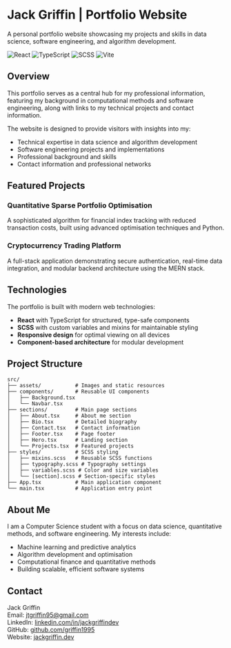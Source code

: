# Jack Griffin | Portfolio Website

A personal portfolio website showcasing my projects and skills in data science, software engineering, and algorithm development.

![React](https://img.shields.io/badge/React-61DAFB?style=for-the-badge&logo=react&logoColor=black)
![TypeScript](https://img.shields.io/badge/TypeScript-3178C6?style=for-the-badge&logo=typescript&logoColor=white)
![SCSS](https://img.shields.io/badge/SCSS-CC6699?style=for-the-badge&logo=sass&logoColor=white)
![Vite](https://img.shields.io/badge/Vite-646CFF?style=for-the-badge&logo=vite&logoColor=white)

## Overview

This portfolio serves as a central hub for my professional information, featuring my background in computational methods and software engineering, along with links to my technical projects and contact information.

The website is designed to provide visitors with insights into my:

- Technical expertise in data science and algorithm development
- Software engineering projects and implementations
- Professional background and skills
- Contact information and professional networks

## Featured Projects

### Quantitative Sparse Portfolio Optimisation
A sophisticated algorithm for financial index tracking with reduced transaction costs, built using advanced optimisation techniques and Python.

### Cryptocurrency Trading Platform
A full-stack application demonstrating secure authentication, real-time data integration, and modular backend architecture using the MERN stack.

## Technologies

The portfolio is built with modern web technologies:

- **React** with TypeScript for structured, type-safe components
- **SCSS** with custom variables and mixins for maintainable styling
- **Responsive design** for optimal viewing on all devices
- **Component-based architecture** for modular development

## Project Structure

```
src/
├── assets/           # Images and static resources
├── components/       # Reusable UI components
│   ├── Background.tsx
│   └── Navbar.tsx
├── sections/         # Main page sections
│   ├── About.tsx     # About me section
│   ├── Bio.tsx       # Detailed biography
│   ├── Contact.tsx   # Contact information
│   ├── Footer.tsx    # Page footer
│   ├── Hero.tsx      # Landing section
│   └── Projects.tsx  # Featured projects
├── styles/           # SCSS styling
│   ├── mixins.scss   # Reusable SCSS functions
│   ├── typography.scss # Typography settings
│   ├── variables.scss # Color and size variables
│   └── [section].scss # Section-specific styles
├── App.tsx           # Main application component
└── main.tsx          # Application entry point
```

## About Me

I am a Computer Science student with a focus on data science, quantitative methods, and software engineering. My interests include:

- Machine learning and predictive analytics
- Algorithm development and optimisation
- Computational finance and quantitative methods
- Building scalable, efficient software systems

## Contact

Jack Griffin  
Email: [jtgriffin95@gmail.com](mailto:jtgriffin95@gmail.com)  
LinkedIn: [linkedin.com/in/jackgriffindev](https://www.linkedin.com/in/jackgriffindev/)  
GitHub: [github.com/griffin1995](https://github.com/griffin1995)  
Website: [jackgriffin.dev](https://jackgriffin.dev)
